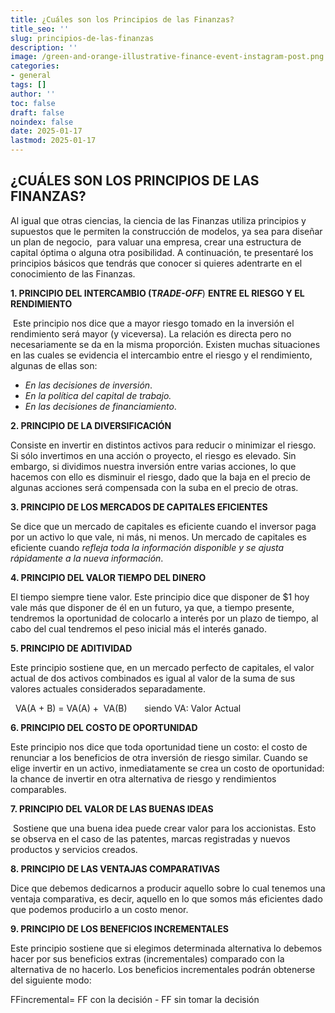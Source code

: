 ```yaml
---
title: ¿Cuáles son los Principios de las Finanzas?
title_seo: ''
slug: principios-de-las-finanzas
description: ''
image: /green-and-orange-illustrative-finance-event-instagram-post.png
categories:
- general
tags: []
author: ''
toc: false
draft: false
noindex: false
date: 2025-01-17
lastmod: 2025-01-17
---
```

## **¿CUÁLES SON LOS PRINCIPIOS DE LAS FINANZAS?**













Al igual que otras ciencias, la ciencia de las Finanzas utiliza principios y supuestos que le permiten la construcción de modelos, ya sea para diseñar un plan de negocio,  para valuar una empresa, crear una estructura de capital óptima o alguna otra posibilidad. A continuación, te presentaré los principios básicos que tendrás que conocer si quieres adentrarte en el conocimiento de las Finanzas.

**1. PRINCIPIO DEL INTERCAMBIO (T*****RADE-OFF***) **ENTRE EL RIESGO Y EL RENDIMIENTO**

 Este principio nos dice que a mayor riesgo tomado en la inversión el rendimiento será mayor (y viceversa). La relación es directa pero no necesariamente se da en la misma proporción. Existen muchas situaciones en las cuales se evidencia el intercambio entre el riesgo y el rendimiento, algunas de ellas son:

- _En las decisiones de inversión_.
- _En la política del capital de trabajo._
- _En las decisiones de financiamiento_. 

**2. PRINCIPIO DE LA DIVERSIFICACIÓN** 

Consiste en invertir en distintos activos para reducir o minimizar el riesgo. Si sólo invertimos en una acción o proyecto, el riesgo es elevado. Sin embargo, si dividimos nuestra inversión entre varias acciones, lo que hacemos con ello es disminuir el riesgo, dado que la baja en el precio de algunas acciones será compensada con la suba en el precio de otras. 

**3. PRINCIPIO DE LOS MERCADOS DE CAPITALES EFICIENTES** 

Se dice que un mercado de capitales es eficiente cuando el inversor paga por un activo lo que vale, ni más, ni menos. Un mercado de capitales es eficiente cuando _refleja toda la información disponible y se ajusta rápidamente a la nueva información_. 

**4. PRINCIPIO DEL VALOR TIEMPO DEL DINERO** 

El tiempo siempre tiene valor. Este principio dice que disponer de $1 hoy vale más que disponer de él en un futuro, ya que, a tiempo presente, tendremos la oportunidad de colocarlo a interés por un plazo de tiempo, al cabo del cual tendremos el peso inicial más el interés ganado. 

**5. PRINCIPIO DE ADITIVIDAD** 

Este principio sostiene que, en un mercado perfecto de capitales, el valor actual de dos activos combinados es igual al valor de la suma de sus valores actuales considerados separadamente. 

  VA(A + B) = VA(A) +  VA(B)       siendo VA: Valor Actual 

**6. PRINCIPIO DEL COSTO DE OPORTUNIDAD** 

Este principio nos dice que toda oportunidad tiene un costo: el costo de renunciar a los beneficios de otra inversión de riesgo similar. Cuando se elige invertir en un activo, inmediatamente se crea un costo de oportunidad: la chance de invertir en otra alternativa de riesgo y rendimientos comparables. 

**7. PRINCIPIO DEL VALOR DE LAS BUENAS IDEAS**

 Sostiene que una buena idea puede crear valor para los accionistas. Esto se observa en el caso de las patentes, marcas registradas y nuevos productos y servicios creados. 

**8. PRINCIPIO DE LAS VENTAJAS COMPARATIVAS** 

Dice que debemos dedicarnos a producir aquello sobre lo cual tenemos una ventaja comparativa, es decir, aquello en lo que somos más eficientes dado que podemos producirlo a un costo menor. 

**9. PRINCIPIO DE LOS BENEFICIOS INCREMENTALES**

Este principio sostiene que si elegimos determinada alternativa lo debemos hacer por sus beneficios extras (incrementales) comparado con la alternativa de no hacerlo. Los beneficios incrementales podrán obtenerse del siguiente modo:

FFincremental= FF con la decisión - FF sin tomar la decisión
